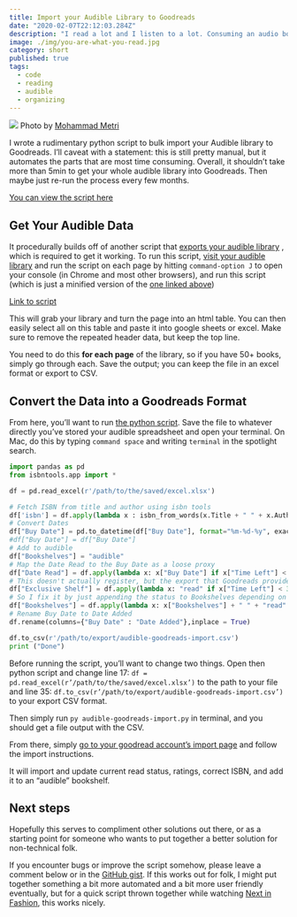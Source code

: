```yaml
---
title: Import your Audible Library to Goodreads
date: "2020-02-07T22:12:03.284Z"
description: "I read a lot and I listen to a lot. Consuming an audio book isn’t the same as reading one, but I wanted to get an overview of it anyway. This is how I imported my audible library to Goodreads."
image: ./img/you-are-what-you-read.jpg
category: short
published: true
tags:
  - code
  - reading
  - audible
  - organizing
---
```


![](./img/you-are-what-you-read.jpg)
Photo by [Mohammad Metri](https://unsplash.com/@mohammadmetri?utm_source=unsplash&utm_medium=referral&utm_content=creditCopyText)

I wrote a rudimentary python script to bulk import your Audible library to Goodreads. I’ll caveat with a statement: this is still pretty manual, but it automates the parts that are most time consuming. Overall, it shouldn’t take more than 5min to get your whole audible library into Goodreads. Then maybe just re-run the process every few months.

[You can view the script here](https://gist.github.com/readywater/b71c11428a151654474cdb673756319e)

## Get Your Audible Data

It procedurally builds off of another script that [exports your audible library](https://www.themodernnomad.com/audible-statistics-extractor/) , which is required to get it working. To run this script, [visit your audible library](https://www.audible.com/lib?purchaseDateFilter=all&programFilter=all&sortBy=PURCHASE_DATE.dsc&pageSize=50) and run the script on each page by hitting `command-option J` to open your console (in Chrome and most other browsers), and run this script (which is just a minified version of the [one linked above](https://www.static-18.themodernnomad.com/wp-content/uploads/2019/01/Audible-ScreenScraperJanuary2019.txt))

[Link to script](https://gist.githubusercontent.com/readywater/b71c11428a151654474cdb673756319e/raw/02f4e875aa1e55986c6e08a9dffd818bd7d92163/minified_audible_table_generator.js)

This will grab your library and turn the page into an html table. You can then easily select all on this table and paste it into google sheets or excel. Make sure to remove the repeated header data, but keep the top line.

You need to do this **for each page** of the library, so if you have 50+ books, simply go through each. Save the output; you can keep the file in an excel format or export to CSV.

## Convert the Data into a Goodreads Format

From here, you’ll want to run [the python script](https://gist.github.com/readywater/b71c11428a151654474cdb673756319e). Save the file to whatever directly you’ve stored your audible spreadsheet and open your terminal. On Mac, do this by typing `command space` and writing `terminal` in the spotlight search.

```python
import pandas as pd
from isbntools.app import *

df = pd.read_excel(r'/path/to/the/saved/excel.xlsx')

# Fetch ISBN from title and author using isbn tools
df['isbn'] = df.apply(lambda x : isbn_from_words(x.Title + " " + x.Author), axis=1 )
# Convert Dates
df["Buy Date"] = pd.to_datetime(df["Buy Date"], format="%m-%d-%y", exact=False).dt.strftime('%Y-%m-%d')
#df["Buy Date"] = df["Buy Date"]
# Add to audible
df["Bookshelves"] = "audible"
# Map the Date Read to the Buy Date as a loose proxy
df["Date Read"] = df.apply(lambda x: x["Buy Date"] if x["Time Left"] < 30 else None, axis=1)
# This doesn't actually register, but the export that Goodreads provides is Exclusive Shelf for the read status
df["Exclusive Shelf"] = df.apply(lambda x: "read" if x["Time Left"] < 30 else "currently-reading" if x["Time Left"]/x["Minutes"] < .8 else "to-read", axis=1)
# So I fix it by just appending the status to Bookshelves depending on read status. i.e. if less than 30min left, it's read. If you've listened to more than 20% of it, it's Currently Reading
df["Bookshelves"] = df.apply(lambda x: x["Bookshelves"] + " " + "read" if x["Time Left"] < 30 else x["Bookshelves"] + " " + "currently-reading" if x["Time Left"]/x["Minutes"] < .8 else x["Bookshelves"] + " " + "to-read", axis=1)
# Rename Buy Date to Date Added
df.rename(columns={"Buy Date" : "Date Added"},inplace = True)

df.to_csv(r'/path/to/export/audible-goodreads-import.csv')
print ("Done")
```

Before running the script, you’ll want to change two things. Open then python script and change line 17: `df = pd.read_excel(r’/path/to/the/saved/excel.xlsx’)` to the path to your file and line 35: `df.to_csv(r’/path/to/export/audible-goodreads-import.csv’)` to your export CSV format.

Then simply run `py audible-goodreads-import.py` in terminal, and you should get a file output with the CSV.

From there, simply [go to your goodread account’s import page](https://www.goodreads.com/review/import) and follow the import instructions.

It will import and update current read status, ratings, correct ISBN, and add it to an “audible” bookshelf.

## Next steps

Hopefully this serves to compliment other solutions out there, or as a starting point for someone who wants to put together a better solution for non-technical folk.

If you encounter bugs or improve the script somehow, please leave a comment below or in the [GitHub gist](https://gist.github.com/readywater/b71c11428a151654474cdb673756319e). If this works out for folk, I might put together something a bit more automated and a bit more user friendly eventually, but for a quick script thrown together while watching [Next in Fashion](https://www.netflix.com/dk-en/title/81026300), this works nicely.
